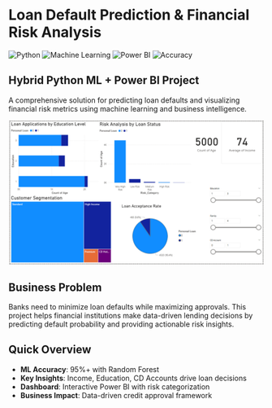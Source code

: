 # Loan Default Prediction & Financial Risk Analysis

![Python](https://img.shields.io/badge/Python-3.8%2B-blue)
![Machine Learning](https://img.shields.io/badge/ML-Random%20Forest-orange)
![Power BI](https://img.shields.io/badge/Visualization-Power%20BI-yellow)
![Accuracy](https://img.shields.io/badge/Accuracy-95%25-brightgreen)

## Hybrid Python ML + Power BI Project

A comprehensive solution for predicting loan defaults and visualizing financial risk metrics using machine learning and business intelligence.

![Dashboard Preview](images/dashboard_preview.PNG)

## Business Problem
Banks need to minimize loan defaults while maximizing approvals. This project helps financial institutions make data-driven lending decisions by predicting default probability and providing actionable risk insights.

## Quick Overview
- **ML Accuracy**: 95%+ with Random Forest
- **Key Insights**: Income, Education, CD Accounts drive loan decisions
- **Dashboard**: Interactive Power BI with risk categorization
- **Business Impact**: Data-driven credit approval framework

